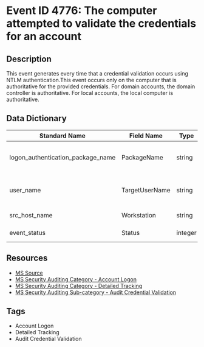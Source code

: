 # Event ID 4776: The computer attempted to validate the credentials for an account

## Description
This event generates every time that a credential validation occurs using NTLM authentication.This event occurs only on the computer that is authoritative for the provided credentials. For domain accounts, the domain controller is authoritative. For local accounts, the local computer is authoritative.

## Data Dictionary
|Standard Name|Field Name|Type|Description|Sample Value|
|---|---|---|---|---|
|logon_authentication_package_name|PackageName|string|The name of Authentication Package which was used for credential validation. It is always "MICROSOFT_AUTHENTICATION_PACKAGE_V1_0" for 4776 event.|MICROSOFT_AUTHENTICATION_PACKAGE_V1_0|
|user_name|TargetUserName|string|the name of the account that had its credentials validated by the Authentication Package. Can be user name, computer account name or well-known security principal account name.|dadmin|
|src_host_name|Workstation|string|The name of the computer from which the logon attempt originated.|WIN81|
|event_status|Status|integer|Contains error code for Failure events. For Success events this parameter has "0x0" value.|0xc0000234|

## Resources
* [MS Source](https://github.com/MicrosoftDocs/windows-itpro-docs/blob/master/windows/security/threat-protection/auditing/event-4776.md)
* [MS Security Auditing Category - Account Logon](https://docs.microsoft.com/en-us/windows/security/threat-protection/auditing/advanced-security-audit-policy-settings#account-logon)
* [MS Security Auditing Category - Detailed Tracking](https://docs.microsoft.com/en-us/windows/security/threat-protection/auditing/advanced-security-audit-policy-settings#detailed-tracking)
* [MS Security Auditing Sub-category - Audit Credential Validation](https://github.com/MicrosoftDocs/windows-itpro-docs/tree/master/windows/security/threat-protection/auditing/audit-credential-validation.md)

## Tags
* Account Logon
* Detailed Tracking
* Audit Credential Validation